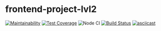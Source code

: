 # frontend-project-lvl2
[![Maintainability](https://api.codeclimate.com/v1/badges/a0b8f6ca676d3ba74cb3/maintainability)](https://codeclimate.com/github/Eserian/frontend-project-lvl2/maintainability)
[![Test Coverage](https://api.codeclimate.com/v1/badges/a0b8f6ca676d3ba74cb3/test_coverage)](https://codeclimate.com/github/Eserian/frontend-project-lvl2/test_coverage)
![Node CI](https://github.com/Eserian/frontend-project-lvl2/workflows/Node%20CI/badge.svg)
[![Build Status](https://travis-ci.org/Eserian/frontend-project-lvl2.svg?branch=master)](https://travis-ci.org/Eserian/frontend-project-lvl2)
[![asciicast](https://asciinema.org/a/vl6LcnxRzIiqFhgO5Gsionyqg.svg)](https://asciinema.org/a/vl6LcnxRzIiqFhgO5Gsionyqg)
